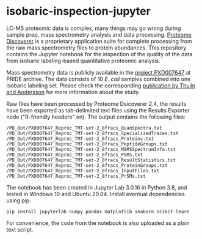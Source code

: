 # isobaric-inspection-jupyter

LC-MS proteomic data is complex, many things may go wrong during sample prep, mass spectrometry analysis and data processing. [Proteome Discoverer](https://www.thermofisher.com/se/en/home/industrial/mass-spectrometry/liquid-chromatography-mass-spectrometry-lc-ms/lc-ms-software/multi-omics-data-analysis/proteome-discoverer-software.html) is a proprietary application suite for complete processing from the raw mass spectrometry files to protein abundances. This repository contains the Jupyter notebook for the inspection of the quality of the data from isobaric labeling-based quantitative proteomic analysis.

Mass spectrometry data is publicly available in the [project PXD007647](https://www.ebi.ac.uk/pride/archive/projects/PXD007647) at PRIDE archive. The data consists of 10 *E. coli* samples combined into one isobaric labeling set. Please check the corresponding [publication by Thulin and Andersson](https://journals.asm.org/doi/full/10.1128/AAC.00612-19) for more information about the study.

Raw files have been processed by Proteome Dsicoverer 2.4, the results have been exported as tab-delimited text files using the Results Exporter node ("R-friendly headers" on). The output contains the following files:
```
/PD_Out/PXD007647_Reproc_TMT-set-2_8fracs_QuanSpectra.txt
/PD_Out/PXD007647_Reproc_TMT-set-2_8fracs_SpecializedTraces.txt
/PD_Out/PXD007647_Reproc_TMT-set-2_8fracs_Proteins.txt
/PD_Out/PXD007647_Reproc_TMT-set-2_8fracs_PeptideGroups.txt
/PD_Out/PXD007647_Reproc_TMT-set-2_8fracs_MSMSSpectrumInfo.txt
/PD_Out/PXD007647_Reproc_TMT-set-2_8fracs_PSMs.txt
/PD_Out/PXD007647_Reproc_TMT-set-2_8fracs_ResultStatistics.txt
/PD_Out/PXD007647_Reproc_TMT-set-2_8fracs_ProteinGroups.txt
/PD_Out/PXD007647_Reproc_TMT-set-2_8fracs_InputFiles.txt
/PD_Out/PXD007647_Reproc_TMT-set-2_8fracs_PrSMs.txt
```

The notebook has been created in Jupyter Lab 3.0.16 in Python 3.8, and tested in Windows 10 and Ubuntu 20.04. Install eventual dependencies using pip:
```
pip install jupyterlab numpy pandas matplotlib seaborn scikit-learn
```
For convenience, the code from the notebook is also uploaded as a plain text script.
